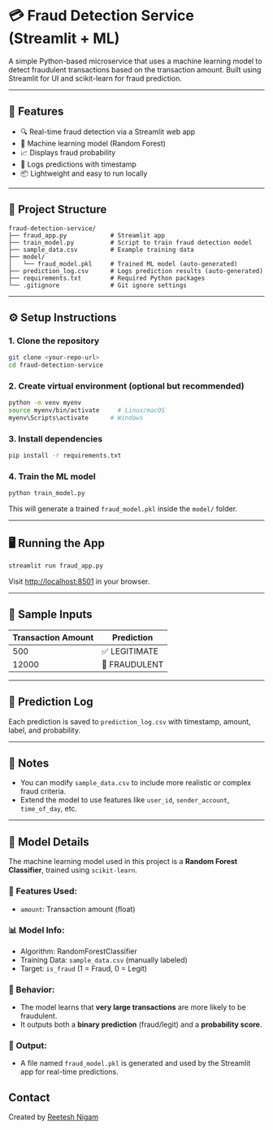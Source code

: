 # 💳 Fraud Detection Service (Streamlit + ML)

A simple Python-based microservice that uses a machine learning model to detect fraudulent transactions based on the transaction amount. Built using Streamlit for UI and scikit-learn for fraud prediction.

---

## 🚀 Features

- 🔍 Real-time fraud detection via a Streamlit web app
- 🤖 Machine learning model (Random Forest)
- 📈 Displays fraud probability
- 📝 Logs predictions with timestamp
- 📦 Lightweight and easy to run locally

---

## 🧱 Project Structure

```
fraud-detection-service/
├── fraud_app.py            # Streamlit app
├── train_model.py          # Script to train fraud detection model
├── sample_data.csv         # Example training data
├── model/
│   └── fraud_model.pkl     # Trained ML model (auto-generated)
├── prediction_log.csv      # Logs prediction results (auto-generated)
├── requirements.txt        # Required Python packages
└── .gitignore              # Git ignore settings
```

---

## ⚙️ Setup Instructions

### 1. Clone the repository

```bash
git clone <your-repo-url>
cd fraud-detection-service
```

### 2. Create virtual environment (optional but recommended)

```bash
python -m venv myenv
source myenv/bin/activate     # Linux/macOS
myenv\Scripts\activate      # Windows
```

### 3. Install dependencies

```bash
pip install -r requirements.txt
```

### 4. Train the ML model

```bash
python train_model.py
```

This will generate a trained `fraud_model.pkl` inside the `model/` folder.

---

## 🖥️ Running the App

```bash
streamlit run fraud_app.py
```

Visit [http://localhost:8501](http://localhost:8501) in your browser.

---

## 🧪 Sample Inputs

| Transaction Amount | Prediction  |
|--------------------|-------------|
| 500                | ✅ LEGITIMATE |
| 12000              | 🚨 FRAUDULENT |

---

## 📂 Prediction Log

Each prediction is saved to `prediction_log.csv` with timestamp, amount, label, and probability.

---

## 📌 Notes

- You can modify `sample_data.csv` to include more realistic or complex fraud criteria.
- Extend the model to use features like `user_id`, `sender_account`, `time_of_day`, etc.

---

## 🤖 Model Details

The machine learning model used in this project is a **Random Forest Classifier**, trained using `scikit-learn`.

### 🎯 Features Used:
- `amount`: Transaction amount (float)

### 📊 Model Info:
- Algorithm: RandomForestClassifier
- Training Data: `sample_data.csv` (manually labeled)
- Target: `is_fraud` (1 = Fraud, 0 = Legit)

### 🧠 Behavior:
- The model learns that **very large transactions** are more likely to be fraudulent.
- It outputs both a **binary prediction** (fraud/legit) and a **probability score**.

### 📂 Output:
- A file named `fraud_model.pkl` is generated and used by the Streamlit app for real-time predictions.

## Contact

Created by [Reetesh Nigam](https://github.com/nigamreetesh84)

